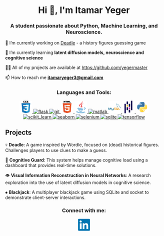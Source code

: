 <h1 align="center">Hi 👋, I'm Itamar Yeger</h1>
<h3 align="center">A student passionate about Python, Machine Learning, and Neuroscience.</h3>

<p align="center">
  
  🔭 I’m currently working on <a href="https://github.com/yegermaster/Deadle">Deadle</a> - a history figures guessing game<br>
  
  🌱 I’m currently learning <strong>latent diffusion models, neuroscience and cognitive science</strong><br>
  
  👨‍💻 All of my projects are available at <a href="https://github.com/yegermaster">https://github.com/yegermaster</a><br>
  
  📫 How to reach me <strong>itamaryeger3@gmail.com</strong>
  
</p>

<h3 align="center">Languages and Tools:</h3>
<p align="center">
  <a href="https://www.w3schools.com/css/" target="_blank" rel="noreferrer"> <img src="https://raw.githubusercontent.com/devicons/devicon/master/icons/css3/css3-original-wordmark.svg" alt="css3" width="40" height="40"/> </a>
  <a href="https://flask.palletsprojects.com/" target="_blank" rel="noreferrer"> <img src="https://www.vectorlogo.zone/logos/pocoo_flask/pocoo_flask-icon.svg" alt="flask" width="40" height="40"/> </a>
  <a href="https://git-scm.com/" target="_blank" rel="noreferrer"> <img src="https://www.vectorlogo.zone/logos/git-scm/git-scm-icon.svg" alt="git" width="40" height="40"/> </a>
  <a href="https://www.w3.org/html/" target="_blank" rel="noreferrer"> <img src="https://raw.githubusercontent.com/devicons/devicon/master/icons/html5/html5-original-wordmark.svg" alt="html5" width="40" height="40"/> </a>
  <a href="https://www.java.com" target="_blank" rel="noreferrer"> <img src="https://raw.githubusercontent.com/devicons/devicon/master/icons/java/java-original.svg" alt="java" width="40" height="40"/> </a>
  <a href="https://www.mathworks.com/" target="_blank" rel="noreferrer"> <img src="https://upload.wikimedia.org/wikipedia/commons/2/21/Matlab_Logo.png" alt="matlab" width="40" height="40"/> </a>
  <a href="https://www.mysql.com/" target="_blank" rel="noreferrer"> <img src="https://raw.githubusercontent.com/devicons/devicon/master/icons/mysql/mysql-original-wordmark.svg" alt="mysql" width="40" height="40"/> </a>
  <a href="https://pandas.pydata.org/" target="_blank" rel="noreferrer"> <img src="https://raw.githubusercontent.com/devicons/devicon/2ae2a900d2f041da66e950e4d48052658d850630/icons/pandas/pandas-original.svg" alt="pandas" width="40" height="40"/> </a>
  <a href="https://www.python.org" target="_blank" rel="noreferrer"> <img src="https://raw.githubusercontent.com/devicons/devicon/master/icons/python/python-original.svg" alt="python" width="40" height="40"/> </a>
  <a href="https://scikit-learn.org/" target="_blank" rel="noreferrer"> <img src="https://upload.wikimedia.org/wikipedia/commons/0/05/Scikit_learn_logo_small.svg" alt="scikit_learn" width="40" height="40"/> </a>
  <a href="https://seaborn.pydata.org/" target="_blank" rel="noreferrer"> <img src="https://seaborn.pydata.org/_images/logo-mark-lightbg.svg" alt="seaborn" width="40" height="40"/> </a>
  <a href="https://www.selenium.dev" target="_blank" rel="noreferrer"> <img src="https://raw.githubusercontent.com/detain/svg-logos/780f25886640cef088af994181646db2f6b1a3f8/svg/selenium-logo.svg" alt="selenium" width="40" height="40"/> </a>
  <a href="https://www.sqlite.org/" target="_blank" rel="noreferrer"> <img src="https://www.vectorlogo.zone/logos/sqlite/sqlite-icon.svg" alt="sqlite" width="40" height="40"/> </a>
  <a href="https://www.tensorflow.org" target="_blank" rel="noreferrer"> <img src="https://www.vectorlogo.zone/logos/tensorflow/tensorflow-icon.svg" alt="tensorflow" width="40" height="40"/> </a>
</p>

## Projects
<p align="center">
  
  💀 <strong>Deadle</strong>: A game inspired by Wordle, focused on (dead) historical figures. Challenges players to use clues to make a guess.<br>
  
  🧠 <strong>Cognitive Guard</strong>: This system helps manage cognitive load using a dashboard that provides real-time solutions.<br>
  
  👁️ <strong>Visual Information Reconstruction in Neural Networks</strong>: A research exploration into the use of latent diffusion models in cognitive science.<br>
  
  ♠️ <strong>Blackjack</strong>: A multiplayer blackjack game using SQLite and socket to demonstrate client-server interactions.
</p>

<!-- Social Links -->
<h3 align="center">Connect with me:</h3>
<p align="center">
  <a href="https://www.linkedin.com/in/itamar-yeger/" target="_blank"><img src="https://raw.githubusercontent.com/devicons/devicon/master/icons/linkedin/linkedin-original.svg" alt="LinkedIn" width="40" height="40"/></a>
</p>
